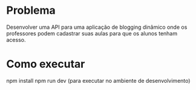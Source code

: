 # Problema

Desenvolver uma API para uma aplicação de blogging dinâmico onde os professores podem cadastrar suas aulas para que os alunos tenham acesso.

# Como executar
npm install
npm run dev (para executar no ambiente de desenvolvimento)